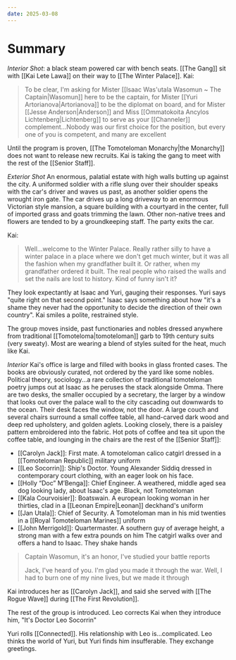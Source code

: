 ```yaml
---
date: 2025-03-08
---
```

# Summary
*Interior Shot*: a black steam powered car with bench seats. [[The Gang]] sit with [[Kai Lete Lawa]] on their way to [[The Winter Palace]]. 
Kai: 
> To be clear, I'm asking for Mister [[Isaac Was'utala Wasomun ~ The Captain|Wasomun]] here to be the captain, for Mister [[Yuri Artorianova|Artorianova]] to be the diplomat on board, and for Mister [[Jesse Anderson|Anderson]] and Miss [[Ommatokoita Ancylos Lichtenberg|Lichtenberg]] to serve as your [[Channeler]] complement...Nobody was our first choice for the position, but every one of you  is competent, and many are excellent

Until the program is proven, [[The Tomoteloman Monarchy|the Monarchy]] does not want to release new recruits. Kai is taking the gang to meet with the rest of the [[Senior Staff]]. 

*Exterior Shot* An enormous, palatial estate with high walls butting up against the city. A uniformed soldier with a rifle slung over their shoulder speaks with the car's driver and waves us past, as another soldier opens the wrought iron gate. The car drives up a long driveway to an enormous Victorian style mansion, a square building with a courtyard in the center, full of imported grass and goats trimming the lawn. Other non-native trees and flowers are tended to by a groundkeeping staff. The party exits the car.

Kai:
> Well...welcome to the Winter Palace. Really rather silly to have a winter palace in a place where we don't get  much winter, but it was all the fashion when my grandfather built it. Or rather, when my grandfather ordered it built. The real people who raised the walls and set the nails are lost to history. Kind of funny isn't it?

They look expectantly at Isaac and Yuri, gauging their responses. Yuri says "quite right on that second point." Isaac says something about how "it's a shame they never had the opportunity to decide the direction of their own country". Kai smiles a polite, restrained style.

The group moves inside, past functionaries and nobles dressed anywhere from traditional [[Tomoteloma|tomoteloman]] garb to 19th century suits (very sweaty). Most are wearing a blend of styles suited for the heat, much like Kai. 

*Interior* Kai's office is large and filled with books in glass fronted cases. The books are obviously curated, not ordered by the yard like some nobles. Political theory, sociology...a rare collection of traditional tomoteloman poetry jumps out at Isaac as he peruses the stack alongside Omma. There are two desks, the smaller occupied by a secretary, the larger by a window that looks out over the palace wall to the city cascading out downwards to the ocean. Their desk faces the window, not the door. A large couch and several chairs surround a small coffee table, all hand-carved dark wood and deep red upholstery, and golden aglets. Looking closely, there is a paisley pattern embroidered into the fabric. Hot pots of coffee and tea sit upon the coffee table, and lounging in the chairs are the rest of the [[Senior Staff]]:

- [[Carolyn Jack]]: First mate. A tomoteloman calico catgirl  dressed in a [[Tomoteloman Republic]] military uniform
- [[Leo Socorrin]]: Ship's Doctor. Young Alexander Siddiq dressed in contemporary court clothing, with an eager look on his face.
- [[Holly “Doc” M’Benga]]: Chief Engineer. A weathered, middle aged sea dog looking lady, about Isaac's age. Black, not Tomoteloman
- [[Kala Courvoisier]]: Boatswain. A european looking woman in her thirties, clad in a [[Leonan Empire|Leonan]] deckhand's uniform
- [[Jan Utala]]: Chief of Security. A Tomoteloman man in his mid twenties in a [[Royal Tomoteloman Marines]] uniform
- [[John Merrigold]]: Quartermaster. A southern guy of average height, a strong man with a few extra pounds on him
The catgirl walks over and offers a hand to Isaac. They shake hands
> Captain Wasomun, it's an honor, I've studied your battle reports
> 
> Jack, I've heard of you. I'm glad you made it through the war.
> Well, I had to burn one of my nine lives, but we made it through

Kai introduces her as [[Carolyn Jack]], and said she served with [[The Rogue Wave]] during [[The First Revolution]]. 

The rest of the group is introduced. Leo corrects Kai when they introduce him, "It's Doctor Leo Socorrin"

Yuri rolls [[Connected]]. His relationship with Leo is...complicated. Leo thinks the world of Yuri, but Yuri finds him insufferable. They exchange greetings. 

